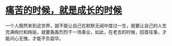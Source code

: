 # [痛苦的时候，就是成长的时候](https://github.com/zfy68/gitblog/issues/7)

一个人既然来到这世界，就不能让自己在默默无闻中度过一生，就要让自己的人生充满绚烂和绚丽，就要轰轰烈烈干一场事业，如此，在老去的时候，回首往事，才能问心无愧，才能不负韶华。